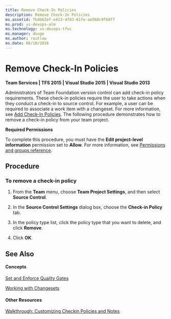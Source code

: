 ```yaml
---
title: Remove Check-In Policies
description: Remove Check-In Policies
ms.assetid: fb4b62ef-e413-4f03-81fe-ae560c9f60ff
ms.prod: vs-devops-alm
ms.technology: vs-devops-tfvc
ms.manager: douge
ms.author: routlaw
ms.date: 08/10/2016
---
```


# Remove Check-In Policies

**Team Services | TFS 2015 | Visual Studio 2015 | Visual Studio 2013**

Administrators of Team Foundation version control can add check-in policy requirements. These check-in policies require the user to take actions when they conduct a check-in to source control. For example, a user can be required to associate a work item with a changeset. For more information, see [Add Check-In Policies](add-check-policies.md). The following procedure demonstrates how to remove a check-in policy from your team project.

**Required Permissions**

To complete this procedure, you must have the **Edit project-level information** permission set to **Allow**. For more information, see [Permissions and groups reference](../security/permissions.md).
## Procedure
### To remove a check-in policy

1.  From the **Team** menu, choose **Team Project Settings**, and then select **Source Control**.

2.  In the **Source Control Settings** dialog box, choose the **Check-in Policy** tab.

3.  In the policy type list, click the policy type that you want to delete, and click **Remove**.

4.  Click **OK**.

## See Also

#### Concepts

[Set and Enforce Quality Gates](set-enforce-quality-gates.md)

[Working with Changesets](find-view-changesets.md)

#### Other Resources

[Walkthrough: Customizing Checkin Policies and Notes](https://msdn.microsoft.com/library/ms181281)

